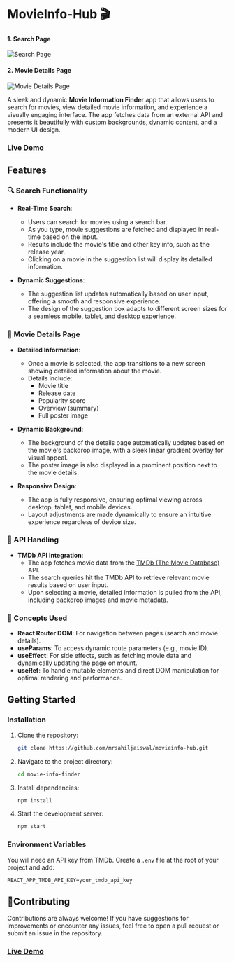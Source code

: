 # MovieInfo-Hub 🎬
 

#### 1. Search Page
![Search Page](https://res.cloudinary.com/de5pdwmbc/image/upload/v1727827794/jpvaihckgpmdf1wdjiki.png)

#### 2. Movie Details Page
![Movie Details Page](/public/movie-search-result.png)



A sleek and dynamic **Movie Information Finder** app that allows users to search for movies, view detailed movie information, and experience a visually engaging interface. The app fetches data from an external API and presents it beautifully with custom backgrounds, dynamic content, and a modern UI design.

### [Live Demo](https://movieinfo-hub.netlify.app)

## Features

### 🔍 Search Functionality
- **Real-Time Search**: 
  - Users can search for movies using a search bar.
  - As you type, movie suggestions are fetched and displayed in real-time based on the input.
  - Results include the movie's title and other key info, such as the release year.
  - Clicking on a movie in the suggestion list will display its detailed information.
  
- **Dynamic Suggestions**:
  - The suggestion list updates automatically based on user input, offering a smooth and responsive experience.
  - The design of the suggestion box adapts to different screen sizes for a seamless mobile, tablet, and desktop experience.

### 🎥 Movie Details Page
- **Detailed Information**:
  - Once a movie is selected, the app transitions to a new screen showing detailed information about the movie.
  - Details include:
    - Movie title
    - Release date
    - Popularity score
    - Overview (summary)
    - Full poster image
  
- **Dynamic Background**:
  - The background of the details page automatically updates based on the movie's backdrop image, with a sleek linear gradient overlay for visual appeal.
  - The poster image is also displayed in a prominent position next to the movie details.

- **Responsive Design**:
  - The app is fully responsive, ensuring optimal viewing across desktop, tablet, and mobile devices.
  - Layout adjustments are made dynamically to ensure an intuitive experience regardless of device size.

### 🔄 API Handling
- **TMDb API Integration**:
  - The app fetches movie data from the [TMDb (The Movie Database)](https://www.themoviedb.org/) API.
  - The search queries hit the TMDb API to retrieve relevant movie results based on user input.
  - Upon selecting a movie, detailed information is pulled from the API, including backdrop images and movie metadata.

### 🚀 Concepts Used

- **React Router DOM**: For navigation between pages (search and movie details).
- **useParams**: To access dynamic route parameters (e.g., movie ID).
- **useEffect**: For side effects, such as fetching movie data and dynamically updating the page on mount.
- **useRef**: To handle mutable elements and direct DOM manipulation for optimal rendering and performance.


## Getting Started

### Installation

1. Clone the repository:

    ```bash
    git clone https://github.com/mrsahiljaiswal/movieinfo-hub.git
    ```

2. Navigate to the project directory:

    ```bash
    cd movie-info-finder
    ```

3. Install dependencies:

    ```bash
    npm install
    ```

4. Start the development server:

    ```bash
    npm start
    ```

### Environment Variables

You will need an API key from TMDb. Create a `.env` file at the root of your project and add:

```env
REACT_APP_TMDB_API_KEY=your_tmdb_api_key
```
## 🤝Contributing

 Contributions are always welcome! If you have suggestions for improvements or encounter any issues, feel free to open a pull request or submit an issue in the repository.

### [Live Demo](https://movieinfo-hub.netlify.app)
